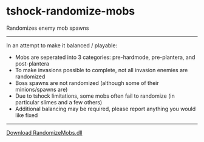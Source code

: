 # tshock-randomize-mobs
 Randomizes enemy mob spawns
 
***

In an attempt to make it balanced / playable:
- Mobs are seperated into 3 categories: pre-hardmode, pre-plantera, and post-plantera
- To make invasions possible to complete, not all invasion enemies are randomized
- Boss spawns are not randomized (although some of their minions/spawns are)
- Due to tshock limitations, some mobs often fail to randomize (in particular slimes and a few others)
- Additional balancing may be required, please report anything you would like fixed

***

[Download RandomizeMobs.dll](https://github.com/onusai/tshock-randomize-mobs/raw/main/bin/Debug/net6.0/RandomizeMobs.dll)
